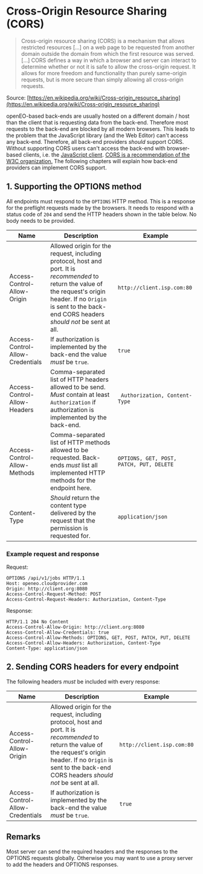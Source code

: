 # Cross-Origin Resource Sharing (CORS)

> Cross-origin resource sharing (CORS) is a mechanism that allows restricted resources [...] on a web page to be requested from another domain outside the domain from which the first resource was served. [...]
> CORS defines a way in which a browser and server can interact to determine whether or not it is safe to allow the cross-origin request. It allows for more freedom and functionality than purely same-origin requests, but is more secure than simply allowing all cross-origin requests.

Source: [https://en.wikipedia.org/wiki/Cross-origin_resource_sharing](https://en.wikipedia.org/wiki/Cross-origin_resource_sharing)

openEO-based back-ends are usually hosted on a different domain / host than the client that is requesting data from the back-end. Therefore most requests to the back-end are blocked by all modern browsers. This leads to the problem that the JavaScript library (and the Web Editor) can't access any back-end. Therefore, all back-end providers *should* support CORS. Without supporting CORS users can't access the back-end with browser-based clients, i.e. the [JavaScript client](https://github.com/Open-EO/openeo-js-client). [CORS is a recommendation of the W3C organization.](https://www.w3.org/TR/cors/) The following chapters will explain how back-end providers can implement CORS support.

## 1. Supporting the OPTIONS method

All endpoints must respond to the `OPTIONS` HTTP method. This is a response for the preflight requests made by the browsers. It needs to respond with a status code of `204` and send the HTTP headers shown in the table below. No body needs to be provided.

| Name                             | Description                                                  | Example                                  |
| -------------------------------- | ------------------------------------------------------------ | ---------------------------------------- |
| Access-Control-Allow-Origin      | Allowed origin for the request, including protocol, host and port. It is *recommended* to return the value of the request's origin header. If no `Origin` is sent to the back-end CORS headers *should not* be sent at all. | `http://client.isp.com:80`               |
| Access-Control-Allow-Credentials | If authorization is implemented by the back-end the value *must* be `true`. | `true`                                   |
| Access-Control-Allow-Headers     | Comma-separated list of HTTP headers allowed to be send. *Must* contain at least `Authorization` if authorization is implemented by the back-end. | ` Authorization, Content-Type`           |
| Access-Control-Allow-Methods     | Comma-separated list of HTTP methods allowed to be requested. Back-ends *must* list all implemented HTTP methods for the endpoint here. | `OPTIONS, GET, POST, PATCH, PUT, DELETE` |
| Content-Type                     | *Should* return the content type delivered by the request that the permission is requested for. | `application/json`                       |

### Example request and response

Request:

```
OPTIONS /api/v1/jobs HTTP/1.1
Host: openeo.cloudprovider.com
Origin: http://client.org:8080
Access-Control-Request-Method: POST 
Access-Control-Request-Headers: Authorization, Content-Type
```

Response:

```
HTTP/1.1 204 No Content
Access-Control-Allow-Origin: http://client.org:8080
Access-Control-Allow-Credentials: true
Access-Control-Allow-Methods: OPTIONS, GET, POST, PATCH, PUT, DELETE
Access-Control-Allow-Headers: Authorization, Content-Type
Content-Type: application/json
```

## 2. Sending CORS headers for every endpoint

The following headers *must* be included with every response:

| Name                             | Description                                                  | Example                    |
| -------------------------------- | ------------------------------------------------------------ | -------------------------- |
| Access-Control-Allow-Origin      | Allowed origin for the request, including protocol, host and port. It is *recommended* to return the value of the request's origin header. If no `Origin` is sent to the back-end CORS headers *should not* be sent at all. | `http://client.isp.com:80` |
| Access-Control-Allow-Credentials | If authorization is implemented by the back-end the value *must* be `true`. | `true`                     |

## Remarks

Most server can send the required headers and the responses to the OPTIONS requests globally. Otherwise you may want to use a proxy server to add the headers and OPTIONS responses.